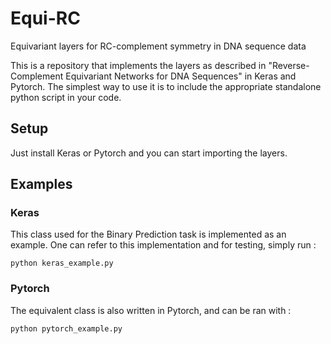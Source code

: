 # Equi-RC
Equivariant layers for RC-complement symmetry in DNA sequence data

This is a repository that implements the layers as described in "Reverse-Complement Equivariant Networks for DNA Sequences" in Keras and Pytorch.
The simplest way to use it is to include the appropriate standalone python script in your code.

## Setup
Just install Keras or Pytorch and you can start importing the layers.

## Examples
### Keras
This class used for the Binary Prediction task is implemented as an example.
One can refer to this implementation and for testing, simply run :
```
python keras_example.py
```

### Pytorch
The equivalent class is also written in Pytorch, and can be ran with :
```
python pytorch_example.py
```
